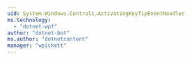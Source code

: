```yaml
---
uid: System.Windows.Controls.ActivatingKeyTipEventHandler
ms.technology: 
  - "dotnet-wpf"
author: "dotnet-bot"
ms.author: "dotnetcontent"
manager: "wpickett"
---
```

